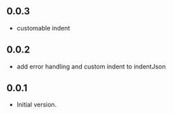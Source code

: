 ## 0.0.3

- customable indent

## 0.0.2

- add error handling and custom indent to indentJson

## 0.0.1

- Initial version.
